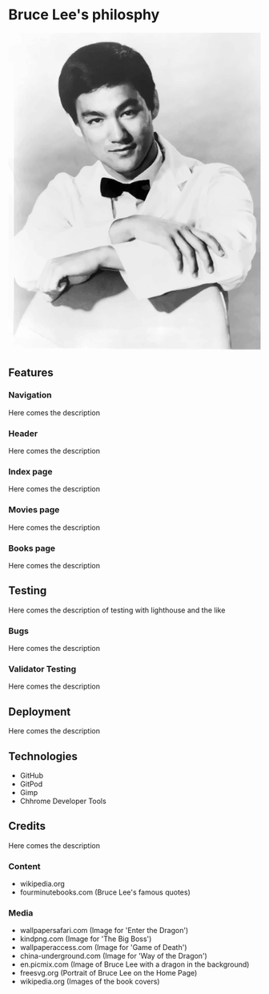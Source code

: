 # Bruce Lee's philosphy
![Bruce Lee's portrait](/assets/img/portrait1.png)
## Features
### Navigation
Here comes the description
### Header
Here comes the description
### Index page
Here comes the description
### Movies page
Here comes the description
### Books page
Here comes the description
## Testing
Here comes the description of testing with lighthouse and the like
### Bugs
Here comes the description
### Validator Testing
Here comes the description
## Deployment
Here comes the description

## Technologies
- GitHub
- GitPod
- Gimp
- Chhrome Developer Tools
## Credits
Here comes the description
### Content
- wikipedia.org
- fourminutebooks.com (Bruce Lee's famous quotes)
### Media
- wallpapersafari.com (Image for 'Enter the Dragon')
- kindpng.com (Image for 'The Big Boss')
- wallpaperaccess.com (Image for 'Game of Death') 
- china-underground.com (Image for 'Way of the Dragon')
- en.picmix.com (Image of Bruce Lee with a dragon in the background)
- freesvg.org (Portrait of Bruce Lee on the Home Page)
- wikipedia.org (Images of the book covers)
